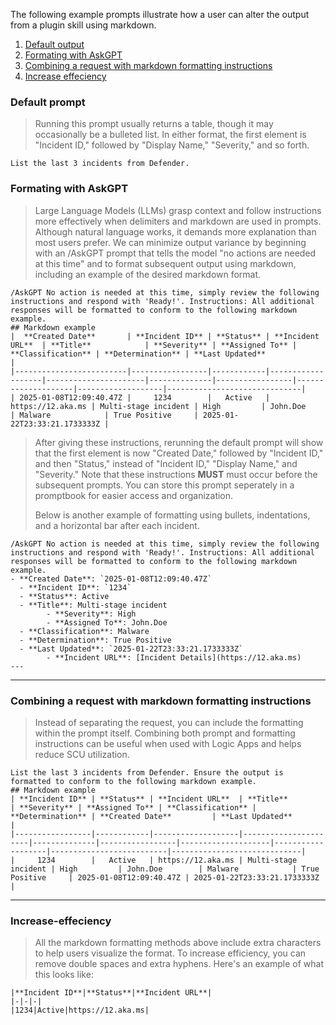 The following example prompts illustrate how a user can alter the output from a plugin skill using markdown.

1. [Default output](#Default-prompt-output)
2. [Formating with AskGPT](#Formating-with-AskGPT)
3. [Combining a request with markdown formatting instructions](#Combined-instructions-and-markdown-formatting)
4. [Increase effeciency](#Increase-effeciency)

<a name="Default-prompt-output" />

###  Default prompt

> Running this prompt usually returns a table, though it may occasionally be a bulleted list. In either format, the first element is "Incident ID," followed by "Display Name," "Severity," and so forth.
```
List the last 3 incidents from Defender.
```
<a name="Formating-with-AskGPT" />

### Formating with AskGPT

> Large Language Models (LLMs) grasp context and follow instructions more effectively when delimiters and markdown are used in prompts. Although natural language works, it demands more explanation than most users prefer. We can minimize output variance by beginning with an /AskGPT prompt that tells the model "no actions are needed at this time" and to format subsequent output using markdown, including an example of the desired markdown format.
```
/AskGPT No action is needed at this time, simply review the following instructions and respond with 'Ready!'. Instructions: All additional responses will be formatted to conform to the following markdown example.
## Markdown example
|  **Created Date**       | **Incident ID** | **Status** | **Incident URL**  | **Title**            | **Severity** | **Assigned To** | **Classification** | **Determination** | **Last Updated**             | 
|-------------------------|-----------------|------------|-------------------|----------------------|--------------|-----------------|--------------------|-------------------|------------------------------| 
| 2025-01-08T12:09:40.47Z |     1234        |   Active   | https://12.aka.ms | Multi-stage incident | High         | John.Doe        | Malware            | True Positive     | 2025-01-22T23:33:21.1733333Z |
```
> After giving these instructions, rerunning the default prompt will show that the first element is now "Created Date," followed by "Incident ID," and then "Status," instead of "Incident ID," "Display Name," and "Severity." Note that these instructions **MUST** must occur before the subsequent prompts. You can store this prompt seperately in a promptbook for easier access and organization.
>
> Below is another example of formatting using bullets, indentations, and a horizontal bar after each incident.
```
/AskGPT No action is needed at this time, simply review the following instructions and respond with 'Ready!'. Instructions: All additional responses will be formatted to conform to the following markdown example.
- **Created Date**: `2025-01-08T12:09:40.47Z`
  - **Incident ID**: `1234`
  - **Status**: Active
  - **Title**: Multi-stage incident
        - **Severity**: High
        - **Assigned To**: John.Doe
  - **Classification**: Malware
  - **Determination**: True Positive
  - **Last Updated**: `2025-01-22T23:33:21.1733333Z`
        - **Incident URL**: [Incident Details](https://12.aka.ms)
---
```

---

<a name="Combined-instructions-and-markdown-formatting" />

### Combining a request with markdown formatting instructions

> Instead of separating the request, you can include the formatting within the prompt itself. Combining both prompt and formatting instructions can be useful when used with Logic Apps and helps reduce SCU utilization.

 ```
List the last 3 incidents from Defender. Ensure the output is formatted to conform to the following markdown example.
## Markdown example
| **Incident ID** | **Status** | **Incident URL**  | **Title**            | **Severity** | **Assigned To** | **Classification** | **Determination** | **Created Date**         | **Last Updated**            | 
|-----------------|------------|-------------------|----------------------|--------------|-----------------|--------------------|-------------------|--------------------------|-----------------------------| 
|     1234        |   Active   | https://12.aka.ms | Multi-stage incident | High         | John.Doe        | Malware            | True Positive     | 2025-01-08T12:09:40.47Z | 2025-01-22T23:33:21.1733333Z |
```

---

<a name="Increase-effeciency" />

### Increase-effeciency

> All the markdown formatting methods above include extra characters to help users visualize the format. To increase efficiency, you can remove double spaces and extra hyphens. Here's an example of what this looks like:

```
|**Incident ID**|**Status**|**Incident URL**|
|-|-|-|
|1234|Active|https://12.aka.ms|
```
